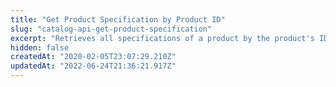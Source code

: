 ```yaml
---
title: "Get Product Specification by Product ID"
slug: "catalog-api-get-product-specification"
excerpt: "Retrieves all specifications of a product by the product's ID.\r\n\r\n### Response body example\r\n\r\n```json\r\n[\r\n    {\r\n        \"Value\": [\r\n            \"Iron\",\r\n            \"Plastic\"\r\n        ],\r\n        \"Id\": 30,\r\n        \"Name\": \"Material\"\r\n    }\r\n]\r\n```"
hidden: false
createdAt: "2020-02-05T23:07:29.210Z"
updatedAt: "2022-06-24T21:36:21.917Z"
---
```

